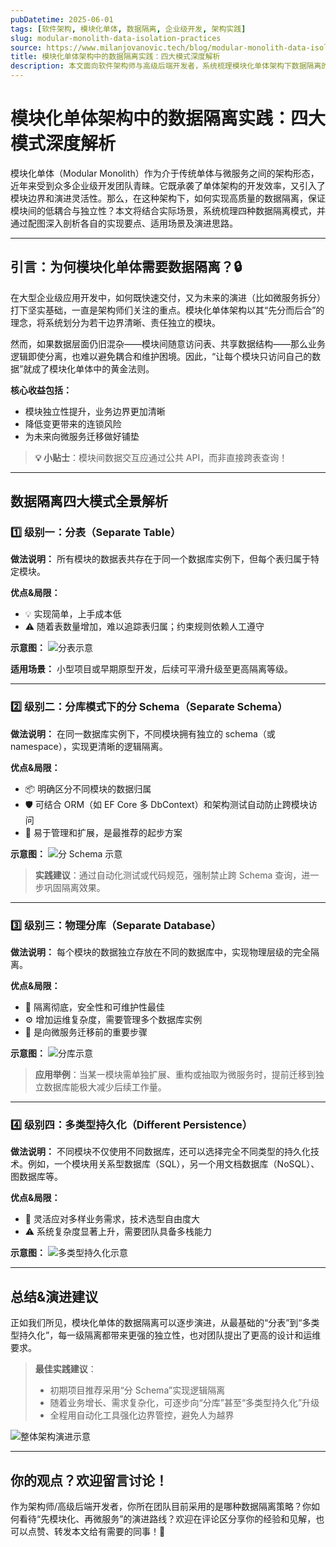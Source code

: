 ```yaml
---
pubDatetime: 2025-06-01
tags: [软件架构, 模块化单体, 数据隔离, 企业级开发, 架构实践]
slug: modular-monolith-data-isolation-practices
source: https://www.milanjovanovic.tech/blog/modular-monolith-data-isolation
title: 模块化单体架构中的数据隔离实践：四大模式深度解析
description: 本文面向软件架构师与高级后端开发者，系统梳理模块化单体架构下数据隔离的四种主流实践方式，结合图文详细讲解隔离等级、优缺点与演进策略，助力企业级应用高效解耦与演进。
---
```


# 模块化单体架构中的数据隔离实践：四大模式深度解析

模块化单体（Modular Monolith）作为介于传统单体与微服务之间的架构形态，近年来受到众多企业级开发团队青睐。它既承袭了单体架构的开发效率，又引入了模块边界和演进灵活性。那么，在这种架构下，如何实现高质量的数据隔离，保证模块间的低耦合与独立性？本文将结合实际场景，系统梳理四种数据隔离模式，并通过配图深入剖析各自的实现要点、适用场景及演进思路。

---

## 引言：为何模块化单体需要数据隔离？🔒

在大型企业级应用开发中，如何既快速交付，又为未来的演进（比如微服务拆分）打下坚实基础，一直是架构师们关注的重点。模块化单体架构以其“先分而后合”的理念，将系统划分为若干边界清晰、责任独立的模块。

然而，如果数据层面仍旧混杂——模块间随意访问表、共享数据结构——那么业务逻辑即使分离，也难以避免耦合和维护困境。因此，“让每个模块只访问自己的数据”就成了模块化单体中的黄金法则。

**核心收益包括：**

- 模块独立性提升，业务边界更加清晰
- 降低变更带来的连锁风险
- 为未来向微服务迁移做好铺垫

> **💡 小贴士**：模块间数据交互应通过公共 API，而非直接跨表查询！

---

## 数据隔离四大模式全景解析

### 1️⃣ 级别一：分表（Separate Table）

**做法说明：**
所有模块的数据表共存在于同一个数据库实例下，但每个表归属于特定模块。

**优点&局限：**

- 💡 实现简单，上手成本低
- ⚠️ 随着表数量增加，难以追踪表归属；约束规则依赖人工遵守

**示意图：**
![分表示意](https://www.milanjovanovic.tech/blogs/mnw_067/separate_table.png?imwidth=3840)

**适用场景：**
小型项目或早期原型开发，后续可平滑升级至更高隔离等级。

---

### 2️⃣ 级别二：分库模式下的分 Schema（Separate Schema）

**做法说明：**
在同一数据库实例下，不同模块拥有独立的 schema（或 namespace），实现更清晰的逻辑隔离。

**优点&局限：**

- 📦 明确区分不同模块的数据归属
- 🛡️ 可结合 ORM（如 EF Core 多 DbContext）和架构测试自动防止跨模块访问
- 🚀 易于管理和扩展，是最推荐的起步方案

**示意图：**
![分 Schema 示意](https://www.milanjovanovic.tech/blogs/mnw_067/separate_schema.png?imwidth=3840)

> **实践建议**：通过自动化测试或代码规范，强制禁止跨 Schema 查询，进一步巩固隔离效果。

---

### 3️⃣ 级别三：物理分库（Separate Database）

**做法说明：**
每个模块的数据独立存放在不同的数据库中，实现物理层级的完全隔离。

**优点&局限：**

- 🏰 隔离彻底，安全性和可维护性最佳
- ⚙️ 增加运维复杂度，需要管理多个数据库实例
- 🔗 是向微服务迁移前的重要步骤

**示意图：**
![分库示意](https://www.milanjovanovic.tech/blogs/mnw_067/separate_db.png?imwidth=3840)

> **应用举例**：当某一模块需单独扩展、重构或抽取为微服务时，提前迁移到独立数据库能极大减少后续工作量。

---

### 4️⃣ 级别四：多类型持久化（Different Persistence）

**做法说明：**
不同模块不仅使用不同数据库，还可以选择完全不同类型的持久化技术。例如，一个模块用关系型数据库（SQL），另一个用文档数据库（NoSQL）、图数据库等。

**优点&局限：**

- 🧠 灵活应对多样业务需求，技术选型自由度大
- ⚠️ 系统复杂度显著上升，需要团队具备多栈能力

**示意图：**
![多类型持久化示意](https://www.milanjovanovic.tech/blogs/mnw_067/separate_db_type.png?imwidth=3840)

---

## 总结&演进建议

正如我们所见，模块化单体的数据隔离可以逐步演进，从最基础的“分表”到“多类型持久化”，每一级隔离都带来更强的独立性，也对团队提出了更高的设计和运维要求。

> **最佳实践建议**：
>
> - 初期项目推荐采用“分 Schema”实现逻辑隔离
> - 随着业务增长、需求复杂化，可逐步向“分库”甚至“多类型持久化”升级
> - 全程用自动化工具强化边界管控，避免人为越界

![整体架构演进示意](https://www.milanjovanovic.tech/blogs/mnw_067/monolith_components.png?imwidth=3840)

---

## 你的观点？欢迎留言讨论！

作为架构师/高级后端开发者，你所在团队目前采用的是哪种数据隔离策略？你如何看待“先模块化、再微服务”的演进路线？欢迎在评论区分享你的经验和见解，也可以点赞、转发本文给有需要的同事！🚀

